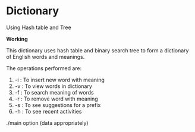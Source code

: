 # Dictionary
Using Hash table and Tree

**Working**

This dictionary uses hash table and binary search tree to form a dictionary of English words and meanings.

The operations performed are:

1. -i  : To insert new word with meaning
2. -v  : To view words in dictionary
3. -f  : To search meaning of words
4. -r  : To remove word with meaning
5. -s  : To see suggestions for a prefix
6. -h  :  To see recent activities

./main option (data appropriately)
